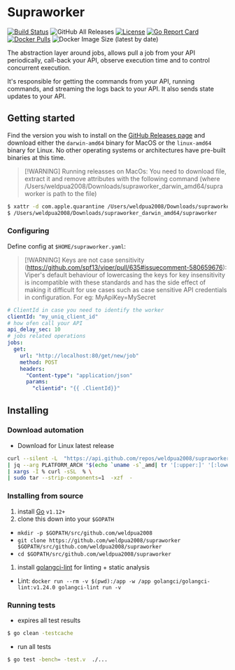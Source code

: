 # Supraworker
[![Build Status](https://travis-ci.org/weldpua2008/supraworker.svg?branch=master)](https://travis-ci.org/weldpua2008/supraworker) ![GitHub All Releases](https://img.shields.io/github/downloads/weldpua2008/supraworker/total) [![License](https://img.shields.io/badge/License-Apache%202.0-blue.svg)](https://opensource.org/licenses/Apache-2.0) [![Go Report Card](https://goreportcard.com/badge/github.com/weldpua2008/supraworker)](https://goreportcard.com/report/github.com/weldpua2008/supraworker) [![Docker Pulls](https://img.shields.io/docker/pulls/weldpua2008/supraworker)](https://hub.docker.com/r/weldpua2008/supraworker) ![Docker Image Size (latest by date)](https://img.shields.io/docker/image-size/weldpua2008/supraworker?label=docker%20image)

The abstraction layer around jobs, allows pull a job from your API periodically, call-back your API, observe execution time and to control concurrent execution.

It's responsible for getting the commands from your API, running commands, and streaming the logs back to your API. It also sends state updates to your API.

## Getting started

Find the version you wish to install on the [GitHub Releases
page](https://github.com/weldpua2008/supraworker/releases) and download either the
`darwin-amd64` binary for MacOS or the `linux-amd64` binary for Linux. No other
operating systems or architectures have pre-built binaries at this time.

>[!WARNING] Running releasses on MacOs:
> You need to download file, extract it and remove attributes with
> the following command (where /Users/weldpua2008/Downloads/supraworker_darwin_amd64/supraworker is path to the file)
```bash
$ xattr -d com.apple.quarantine /Users/weldpua2008/Downloads/supraworker_darwin_amd64/supraworker
$ /Users/weldpua2008/Downloads/supraworker_darwin_amd64/supraworker
```

### Configuring

Define config at `$HOME/supraworker.yaml`:

>[!WARNING] Keys are not case sensitivity (https://github.com/spf13/viper/pull/635#issuecomment-580659676):
> Viper's default behaviour of lowercasing the keys for key insensitivity is incompatible
> with these standards and has the side effect of making it difficult for
> use cases such as case sensitive API credentials in configuration.
> For eg: MyApiKey=MySecret


```yaml
# ClientId in case you need to identify the worker
clientId: "my_uniq_client_id"
# how ofen call your API
api_delay_sec: 10
# jobs related operations
jobs:
  get:
    url: "http://localhost:80/get/new/job"
    method: POST
    headers:
      "Content-type": "application/json"
      params:
        "clientid": "{{ .ClientId}}"

```


## Installing

### Download automation
* Download for Linux latest release
```bash
curl --silent -L  "https://api.github.com/repos/weldpua2008/supraworker/releases/latest"  \
| jq --arg PLATFORM_ARCH "$(echo `uname -s`_amd| tr '[:upper:]' '[:lower:]')" -r '.assets[] | select(.name | contains($PLATFORM_ARCH)).browser_download_url' \
| xargs -I % curl -sSL  % \
| sudo tar --strip-components=1  -xzf  -
```

### Installing from source

1. install [Go](http://golang.org) `v1.12+`
1. clone this down into your `$GOPATH`
  * `mkdir -p $GOPATH/src/github.com/weldpua2008`
  * `git clone https://github.com/weldpua2008/supraworker $GOPATH/src/github.com/weldpua2008/supraworker`
  * `cd $GOPATH/src/github.com/weldpua2008/supraworker`
1. install [golangci-lint](https://github.com/golangci/golangci-lint#install) for linting + static analysis
  * Lint: `docker run --rm -v $(pwd):/app -w /app golangci/golangci-lint:v1.24.0 golangci-lint run -v`
### Running tests

*  expires all test results

```bash
$ go clean -testcache
```
* run all tests

```bash
$ go test -bench= -test.v  ./...
```
